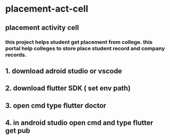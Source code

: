 # placement-act-cell
## placement activity cell
### this project helps student get placement from college. this portal help colleges to store place student record and company records.

## 1. download adroid studio or vscode
## 2. download flutter SDK ( set env path)
## 3. open cmd type flutter doctor
## 4. in android studio open cmd and type flutter get pub
